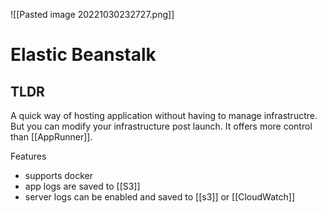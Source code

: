 ![[Pasted image 20221030232727.png]]
# Elastic Beanstalk

## TLDR
A quick way of hosting application without having to manage infrastructre. But you can modify your infrastructure post launch. It offers more control than [[AppRunner]]. 

Features
- supports docker
- app logs are saved to [[S3]]
- server logs can be enabled and saved to [[s3]] or [[CloudWatch]]